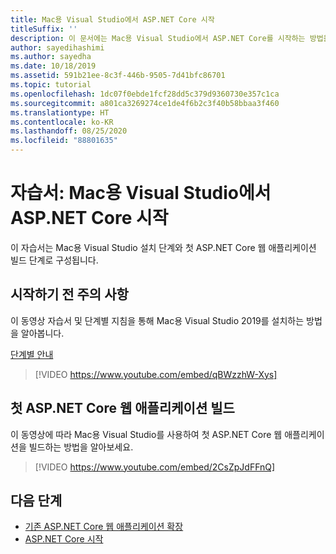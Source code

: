 ```yaml
---
title: Mac용 Visual Studio에서 ASP.NET Core 시작
titleSuffix: ''
description: 이 문서에는 Mac용 Visual Studio에서 ASP.NET Core를 시작하는 방법을 보여 주는 비디오 자습서가 포함되어 있습니다.
author: sayedihashimi
ms.author: sayedha
ms.date: 10/18/2019
ms.assetid: 591b21ee-8c3f-446b-9505-7d41bfc86701
ms.topic: tutorial
ms.openlocfilehash: 1dc07f0ebde1fcf28dd5c379d9360730e357c1ca
ms.sourcegitcommit: a801ca3269274ce1de4f6b2c3f40b58bbaa3f460
ms.translationtype: HT
ms.contentlocale: ko-KR
ms.lasthandoff: 08/25/2020
ms.locfileid: "88801635"
---
```

# <a name="tutorial-getting-started-with-aspnet-core-in-visual-studio-for-mac"></a>자습서: Mac용 Visual Studio에서 ASP.NET Core 시작

이 자습서는 Mac용 Visual Studio 설치 단계와 첫 ASP.NET Core 웹 애플리케이션 빌드 단계로 구성됩니다.

## <a name="before-you-begin"></a>시작하기 전 주의 사항

이 동영상 자습서 및 단계별 지침을 통해 Mac용 Visual Studio 2019를 설치하는 방법을 알아봅니다.

[단계별 안내](installation.md)

> [!VIDEO https://www.youtube.com/embed/qBWzzhW-Xys]

## <a name="building-your-first-aspnet-core-web-application"></a>첫 ASP.NET Core 웹 애플리케이션 빌드

이 동영상에 따라 Mac용 Visual Studio를 사용하여 첫 ASP.NET Core 웹 애플리케이션을 빌드하는 방법을 알아보세요.

> [!VIDEO https://www.youtube.com/embed/2CsZpJdFFnQ]

## <a name="next-steps"></a>다음 단계

 - [기존 ASP.NET Core 웹 애플리케이션 확장](tutorial-aspnet-core-vsmac-extending.md)
 - [ASP.NET Core 시작](asp-net-core.md)
